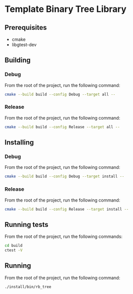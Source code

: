 # Template Binary Tree Library
## Prerequisites
- cmake
- libgtest-dev

## Building
### Debug
From the root of the project, run the following command:
```bash
cmake --build build --config Debug --target all --
```

### Release
From the root of the project, run the following command:
```bash
cmake --build build --config Release --target all --
```

## Installing
### Debug
From the root of the project, run the following command:
```bash
cmake --build build --config Debug --target install --
```

### Release
From the root of the project, run the following command:
```bash
cmake --build build --config Release --target install --
```

## Running tests
From the root of the project, run the following commands:
```bash
cd build
ctest -V
```

## Running
From the root of the project, run the following command:
```bash
./install/bin/rb_tree
```